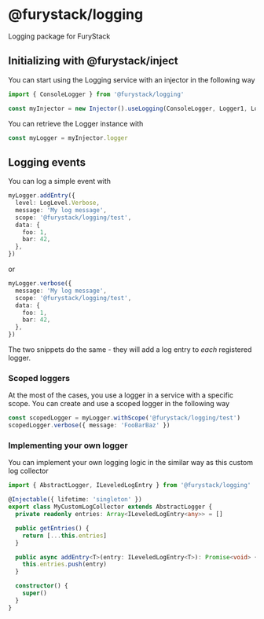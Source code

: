 # @furystack/logging

Logging package for FuryStack

## Initializing with @furystack/inject

You can start using the Logging service with an injector in the following way

```ts
import { ConsoleLogger } from '@furystack/logging'

const myInjector = new Injector().useLogging(ConsoleLogger, Logger1, Logger2 /** ...your Logger implementations */)
```

You can retrieve the Logger instance with

```ts
const myLogger = myInjector.logger
```

## Logging events

You can log a simple event with

```ts
myLogger.addEntry({
  level: LogLevel.Verbose,
  message: 'My log message',
  scope: '@furystack/logging/test',
  data: {
    foo: 1,
    bar: 42,
  },
})
```

or

```ts
myLogger.verbose({
  message: 'My log message',
  scope: '@furystack/logging/test',
  data: {
    foo: 1,
    bar: 42,
  },
})
```

The two snippets do the same - they will add a log entry to _each_ registered logger.

### Scoped loggers

At the most of the cases, you use a logger in a service with a specific scope. You can create and use a scoped logger in the following way

```ts
const scopedLogger = myLogger.withScope('@furystack/logging/test')
scopedLogger.verbose({ message: 'FooBarBaz' })
```

### Implementing your own logger

You can implement your own logging logic in the similar way as this custom log collector

```ts
import { AbstractLogger, ILeveledLogEntry } from '@furystack/logging'

@Injectable({ lifetime: 'singleton' })
export class MyCustomLogCollector extends AbstractLogger {
  private readonly entries: Array<ILeveledLogEntry<any>> = []

  public getEntries() {
    return [...this.entries]
  }

  public async addEntry<T>(entry: ILeveledLogEntry<T>): Promise<void> {
    this.entries.push(entry)
  }

  constructor() {
    super()
  }
}
```
